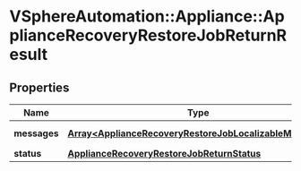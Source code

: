 # VSphereAutomation::Appliance::ApplianceRecoveryRestoreJobReturnResult

## Properties
Name | Type | Description | Notes
------------ | ------------- | ------------- | -------------
**messages** | [**Array&lt;ApplianceRecoveryRestoreJobLocalizableMessage&gt;**](ApplianceRecoveryRestoreJobLocalizableMessage.md) | List of messages | 
**status** | [**ApplianceRecoveryRestoreJobReturnStatus**](ApplianceRecoveryRestoreJobReturnStatus.md) |  | 


